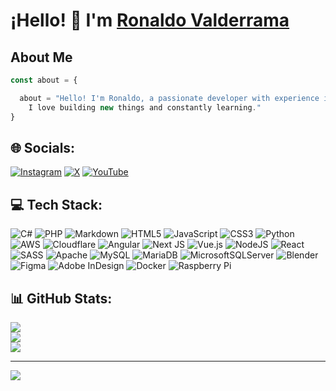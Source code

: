 # ¡Hello! 👋 I'm [Ronaldo Valderrama](https://github.com/Omega935) 

## About Me
<!--las ```` sirve para generar un espacio de codigo despues de estas se coloca el tipo de codigo que se va poner dentro en este caso js-->
```javascript
const about = {

  about = "Hello! I'm Ronaldo, a passionate developer with experience in various programming languages and technologies.
    I love building new things and constantly learning."
}
```

<!--Mis Redes Sociales-->
## 🌐 Socials:

<!--[![Instagram](URL_DEL_BADGE)](URL_DEL_PERFIL)-->
<!--el ! es para saber que se va colocar la img la primera url es el de la img y la segunda el link hacia donde va redirigido-->
[![Instagram](https://img.shields.io/badge/Instagram-%23E4405F.svg?logo=Instagram&logoColor=white)](https://instagram.com/ronaldovald04)
[![X](https://img.shields.io/badge/X-black.svg?logo=X&logoColor=white)](https://x.com/@RonalVald)
[![YouTube](https://img.shields.io/badge/YouTube-%23FF0000.svg?logo=YouTube&logoColor=white)](https://youtube.com/@@omega4978) 

## 💻 Tech Stack:

<!--Iconos de los codigos-->
![C#](https://img.shields.io/badge/c%23-%23239120.svg?style=for-the-badge&logo=csharp&logoColor=white) ![PHP](https://img.shields.io/badge/php-%23777BB4.svg?style=for-the-badge&logo=php&logoColor=white) ![Markdown](https://img.shields.io/badge/markdown-%23000000.svg?style=for-the-badge&logo=markdown&logoColor=white) ![HTML5](https://img.shields.io/badge/html5-%23E34F26.svg?style=for-the-badge&logo=html5&logoColor=white) ![JavaScript](https://img.shields.io/badge/javascript-%23323330.svg?style=for-the-badge&logo=javascript&logoColor=%23F7DF1E) ![CSS3](https://img.shields.io/badge/css3-%231572B6.svg?style=for-the-badge&logo=css3&logoColor=white) ![Python](https://img.shields.io/badge/python-3670A0?style=for-the-badge&logo=python&logoColor=ffdd54) ![AWS](https://img.shields.io/badge/AWS-%23FF9900.svg?style=for-the-badge&logo=amazon-aws&logoColor=white) ![Cloudflare](https://img.shields.io/badge/Cloudflare-F38020?style=for-the-badge&logo=Cloudflare&logoColor=white) ![Angular](https://img.shields.io/badge/angular-%23DD0031.svg?style=for-the-badge&logo=angular&logoColor=white) ![Next JS](https://img.shields.io/badge/Next-black?style=for-the-badge&logo=next.js&logoColor=white) ![Vue.js](https://img.shields.io/badge/vue.js-%2335495e.svg?style=for-the-badge&logo=vuedotjs&logoColor=%234FC08D) ![NodeJS](https://img.shields.io/badge/node.js-6DA55F?style=for-the-badge&logo=node.js&logoColor=white) ![React](https://img.shields.io/badge/react-%2320232a.svg?style=for-the-badge&logo=react&logoColor=%2361DAFB) ![SASS](https://img.shields.io/badge/SASS-hotpink.svg?style=for-the-badge&logo=SASS&logoColor=white) ![Apache](https://img.shields.io/badge/apache-%23D42029.svg?style=for-the-badge&logo=apache&logoColor=white) ![MySQL](https://img.shields.io/badge/mysql-%2300000f.svg?style=for-the-badge&logo=mysql&logoColor=white) ![MariaDB](https://img.shields.io/badge/MariaDB-003545?style=for-the-badge&logo=mariadb&logoColor=white) ![MicrosoftSQLServer](https://img.shields.io/badge/Microsoft%20SQL%20Server-CC2927?style=for-the-badge&logo=microsoft%20sql%20server&logoColor=white) ![Blender](https://img.shields.io/badge/blender-%23F5792A.svg?style=for-the-badge&logo=blender&logoColor=white) ![Figma](https://img.shields.io/badge/figma-%23F24E1E.svg?style=for-the-badge&logo=figma&logoColor=white) ![Adobe InDesign](https://img.shields.io/badge/Adobe%20InDesign-49021F?style=for-the-badge&logo=adobeindesign&logoColor=FF3366) ![Docker](https://img.shields.io/badge/docker-%230db7ed.svg?style=for-the-badge&logo=docker&logoColor=white) ![Raspberry Pi](https://img.shields.io/badge/-RaspberryPi-C51A4A?style=for-the-badge&logo=Raspberry-Pi)

<!--Estadisticas de Github sacadas de "GitHub Readme Stats"-->
## 📊 GitHub Stats:
![](https://github-readme-stats.vercel.app/api?username=Omega935&theme=dark&hide_border=false&include_all_commits=false&count_private=false)<br/>
![](https://github-readme-streak-stats.herokuapp.com/?user=Omega935&theme=dark&hide_border=false)<br/>
![](https://github-readme-stats.vercel.app/api/top-langs/?username=Omega935&theme=dark&hide_border=false&include_all_commits=false&count_private=false&layout=compact)

---
<!--Contador de personas que han visitado mi github-->
[![](https://visitcount.itsvg.in/api?id=Omega935&icon=0&color=0)](https://visitcount.itsvg.in)
